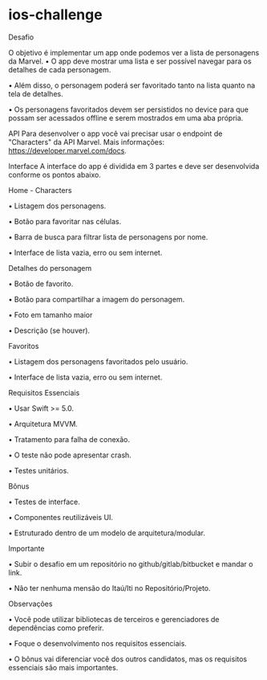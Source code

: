 # ios-challenge

Desafio


O objetivo é implementar um app onde podemos ver a lista de personagens da Marvel.
•    O app deve mostrar uma lista e ser possível navegar para os detalhes de cada personagem.

•    Além disso, o personagem poderá ser favoritado tanto na lista quanto na tela de detalhes.

•    Os personagens favoritados devem ser persistidos no device para que possam ser acessados offline e serem mostrados em uma aba própria.


API
Para desenvolver o app você vai precisar usar o endpoint de "Characters" da API Marvel. Mais informações: https://developer.marvel.com/docs.


Interface
A interface do app é dividida em 3 partes e deve ser desenvolvida conforme os pontos abaixo.


Home - Characters

•   Listagem dos personagens.

•   Botão para favoritar nas células.

•   Barra de busca para filtrar lista de personagens por nome.

•   Interface de lista vazia, erro ou sem internet.


Detalhes do personagem

•   Botão de favorito.

•   Botão para compartilhar a imagem do personagem.

•   Foto em tamanho maior

•   Descrição (se houver).

Favoritos

•   Listagem dos personagens favoritados pelo usuário.

•   Interface de lista vazia, erro ou sem internet.

Requisitos Essenciais

•   Usar Swift >= 5.0.

•   Arquitetura MVVM.

•   Tratamento para falha de conexão.

•   O teste não pode apresentar crash.

•   Testes unitários.

Bônus

•   Testes de interface.

•   Componentes reutilizáveis UI.

•   Estruturado dentro de um modelo de arquitetura/modular.

Importante

•   Subir o desafio em um repositório no github/gitlab/bitbucket e mandar o link.

•   Não ter nenhuma mensão do Itaú/Iti no Repositório/Projeto.

Observações

•   Você pode utilizar bibliotecas de terceiros e gerenciadores de dependências como preferir.

•   Foque o desenvolvimento nos requisitos essenciais.

•   O bônus vai diferenciar você dos outros candidatos, mas os requisitos essenciais são mais importantes.
